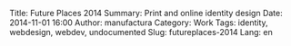 Title: Future Places 2014
Summary: Print and online identity design
Date: 2014-11-01 16:00
Author: manufactura
Category: Work
Tags: identity, webdesign, webdev, undocumented
Slug: futureplaces-2014
Lang: en

